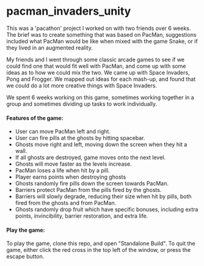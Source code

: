 # pacman_invaders_unity
This was a 'pacathon' project I worked on with two friends over 6 weeks. The brief was to create something that was based on PacMan, suggestions included what PacMan would be like when mixed with the game Snake, or if they lived in an augmented reality.

My friends and I went through some classic arcade games to see if we could find one that would fit well with PacMan, and come up with some ideas as to how we could mix the two.
We came up with Space Invaders, Pong and Frogger. We mapped out ideas for each mash-up, and found that we could do a lot more creative things with Space Invaders.

We spent 6 weeks working on this game, sometimes working together in a group and sometimes dividing up tasks to work individually.

#### Features of the game:
- User can move PacMan left and right.
- User can fire pills at the ghosts by hitting spacebar.
- Ghosts move right and left, moving down the screen when they hit a wall.
- If all ghosts are destroyed, game moves onto the next level.
- Ghosts will move faster as the levels increase.
- PacMan loses a life when hit by a pill.
- Player earns points when destroying ghosts
- Ghosts randomly fire pills down the screen towards PacMan.
- Barriers protect PacMan from the pills fired by the ghosts.
- Barriers will slowly degrade, reducing their size when hit by pills, both fired from the ghosts and from PacMan.
- Ghosts randomly drop fruit which have specific bonuses, including extra points, invincibility, barrier restoration, and extra life.


#### Play the game:
To play the game, clone this repo, and open "Standalone Build". To quit the game, either click the red cross in the top left of the window, or press the escape button.
